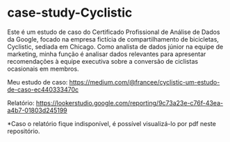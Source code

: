 # case-study-Cyclistic

Este é um estudo de caso do Certificado Profissional de Análise de Dados da Google, focado na empresa fictícia de compartilhamento de bicicletas, Cyclistic, sediada em Chicago. Como analista de dados júnior na equipe de marketing, minha função é analisar dados relevantes para apresentar recomendações à equipe executiva sobre a conversão de ciclistas ocasionais em membros.

Meu estudo de caso: https://medium.com/@francee/cyclistic-um-estudo-de-caso-ec440333470c

Relatório: https://lookerstudio.google.com/reporting/9c73a23e-c76f-43ea-a4b7-01803d245199

*Caso o relatório fique indisponível, é possível visualizá-lo por pdf neste repositório.
